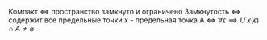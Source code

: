 Компакт <=> пространство замкнуто и ограничено
Замкнутость <=> содержит все предельные точки
x - предельная точка A <=> $\forall \epsilon \implies  U˙{x}(\epsilon) \cap A \neq \varnothing$    